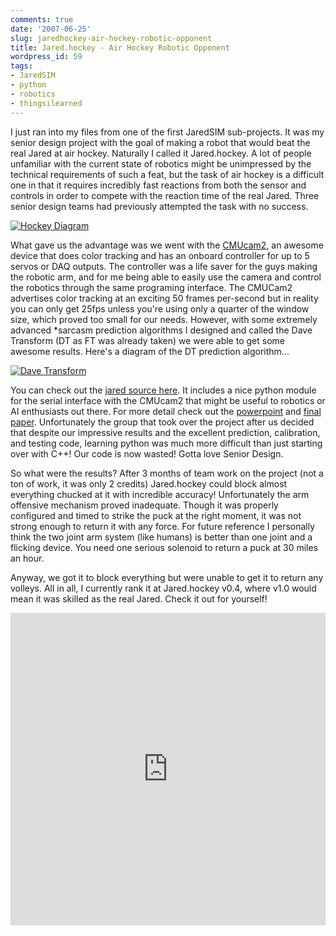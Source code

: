 ```yaml
---
comments: true
date: '2007-06-25'
slug: jaredhockey-air-hockey-robotic-opponent
title: Jared.hockey - Air Hockey Robotic Opponent
wordpress_id: 59
tags:
- JaredSIM
- python
- robotics
- thingsilearned
---
```


I just ran into my files from one of the first JaredSIM sub-projects.  It was my senior design project with the goal of making a robot that would beat the real Jared at air hockey.  Naturally I called it Jared.hockey.  A lot of people unfamiliar with the current state of robotics might be unimpressed by the technical requirements of such a feat, but the task of air hockey is a difficult one in that it requires incredibly fast reactions from both the sensor and controls in order to compete with the reaction time of the real Jared.  Three senior design teams had previously attempted the task with no success.

[](http://thingsilearned.files.wordpress.com/2007/06/jaredhockey.png)


[![Hockey Diagram](http://thingsilearned.files.wordpress.com/2007/06/jaredhockey.png)](http://thingsilearned.files.wordpress.com/2007/06/jaredhockey.png)


What gave us the advantage was we went with the [CMUcam2](http://www.cs.cmu.edu/~cmucam2/), an awesome device that does color tracking and has an onboard controller for up to 5 servos or DAQ outputs.  The controller was a life saver for the guys making the robotic arm, and for me being able to easily use the camera and control the robotics through the same programing interface.  The CMUCam2 advertises color tracking at an exciting 50 frames per-second but in reality you can only get 25fps unless you're using only a quarter of the window size, which proved too small for our needs. However, with some extremely advanced *sarcasm prediction algorithms I designed and called the Dave Transform (DT as FT was already taken) we were able to get some awesome results.  Here's a diagram of the DT prediction algorithm...

[](http://thingsilearned.files.wordpress.com/2007/06/davetransform.png)


[![Dave Transform](http://thingsilearned.files.wordpress.com/2007/06/davetransform.png)](http://thingsilearned.files.wordpress.com/2007/06/davetransform.png)


You can check out the [jared source here](https://github.com/davefowler/jared.hockey).  It includes a nice python module for the serial interface with the CMUcam2 that might be useful to robotics or AI enthusiasts out there.  For more detail check out the [powerpoint](http://www.box.net/shared/0fez5m82ay) and [final paper](http://www.box.net/shared/a55cnezdrv).  Unfortunately the group that took over the project after us decided that despite our impressive results and the excellent prediction, calibration, and testing code, learning python was much more difficult than just starting over with C++!  Our code is now wasted!  Gotta love Senior Design.

So what were the results?  After 3 months of team work on the project (not a ton of work, it was only 2 credits) Jared.hockey could block almost everything chucked at it with incredible accuracy!  Unfortunately the arm offensive mechanism proved inadequate.  Though it was properly configured and timed to strike the puck at the right moment, it was not strong enough to return it with any force.  For future reference I personally think the two joint arm system (like humans) is better than one joint and a flicking device.  You need one serious solenoid to return a puck at 30 miles an hour.

Anyway, we got it to block everything but were unable to get it to return any volleys.  All in all, I currently rank it at Jared.hockey v0.4, where v1.0 would mean it was skilled as the real Jared.  Check it out for yourself!

<iframe width="100%" height="500" src="http://www.youtube.com/embed/YNbE-JMBF88" frameborder="0" allowfullscreen></iframe>

